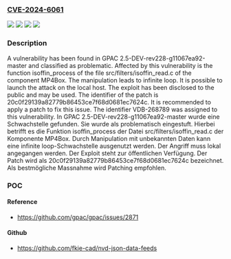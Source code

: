 ### [CVE-2024-6061](https://cve.mitre.org/cgi-bin/cvename.cgi?name=CVE-2024-6061)
![](https://img.shields.io/static/v1?label=Product&message=GPAC&color=blue)
![](https://img.shields.io/static/v1?label=Version&message=2.5-DEV-rev228-g11067ea92-master%20&color=brightgreen)
![](https://img.shields.io/static/v1?label=Version&message=2.5-dev-rev228-g11067ea92-master%20&color=brightgreen)
![](https://img.shields.io/static/v1?label=Vulnerability&message=CWE-835%20Infinite%20Loop&color=brightgreen)

### Description

A vulnerability has been found in GPAC 2.5-DEV-rev228-g11067ea92-master and classified as problematic. Affected by this vulnerability is the function isoffin_process of the file src/filters/isoffin_read.c of the component MP4Box. The manipulation leads to infinite loop. It is possible to launch the attack on the local host. The exploit has been disclosed to the public and may be used. The identifier of the patch is 20c0f29139a82779b86453ce7f68d0681ec7624c. It is recommended to apply a patch to fix this issue. The identifier VDB-268789 was assigned to this vulnerability.
In GPAC 2.5-DEV-rev228-g11067ea92-master wurde eine Schwachstelle gefunden. Sie wurde als problematisch eingestuft. Hierbei betrifft es die Funktion isoffin_process der Datei src/filters/isoffin_read.c der Komponente MP4Box. Durch Manipulation mit unbekannten Daten kann eine infinite loop-Schwachstelle ausgenutzt werden. Der Angriff muss lokal angegangen werden. Der Exploit steht zur öffentlichen Verfügung. Der Patch wird als 20c0f29139a82779b86453ce7f68d0681ec7624c bezeichnet. Als bestmögliche Massnahme wird Patching empfohlen.

### POC

#### Reference
- https://github.com/gpac/gpac/issues/2871

#### Github
- https://github.com/fkie-cad/nvd-json-data-feeds

